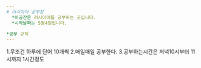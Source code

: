 ```yaml
---
# 러시아어 공부장
  *이공간은 러시아어를 공부하는 곳입니다.
  *시작날짜는 5월4일입니다.

*공부 규칙
---
```

1.무조건 하루에 단어 10개씩
2.매일매일 공부한다.
3.공부하는시간은 저녁10시부터 11시까지 1시간정도
